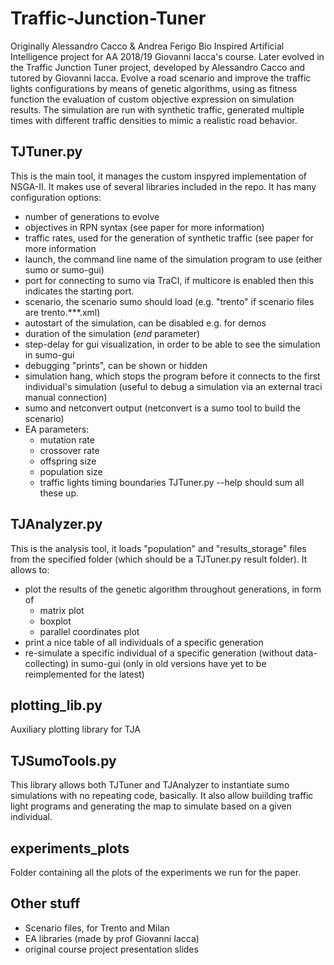 # Traffic-Junction-Tuner
Originally Alessandro Cacco & Andrea Ferigo Bio Inspired Artificial Intelligence project for AA 2018/19 Giovanni Iacca's course.
Later evolved in the Traffic Junction Tuner project, developed by Alessandro Cacco and tutored by Giovanni Iacca.
Evolve a road scenario and improve the traffic lights configurations by means of genetic algorithms, using as fitness function the evaluation of custom objective expression on simulation results. The simulation are run with synthetic traffic, generated multiple times with different traffic densities to mimic a realistic road behavior.

## TJTuner.py
This is the main tool, it manages the custom inspyred implementation of NSGA-II. It makes use of several libraries included in the repo.
It has many configuration options:
  - number of generations to evolve
  - objectives in RPN syntax (see paper for more information)
  - traffic rates, used for the generation of synthetic traffic (see paper for more information
  - launch, the command line name of the simulation program to use (either sumo or sumo-gui)
  - port for connecting to sumo via TraCI, if multicore is enabled then this indicates the starting port.
  - scenario, the scenario sumo should load (e.g. "trento" if scenario files are trento.***.xml)
  - autostart of the simulation, can be disabled e.g. for demos
  - duration of the simulation (*end* parameter)
  - step-delay for gui visualization, in order to be able to see the simulation in sumo-gui
  - debugging "prints", can be shown or hidden
  - simulation hang, which stops the program before it connects to the first individual's simulation (useful to debug a simulation via an external traci manual connection)
  - sumo and netconvert output (netconvert is a sumo tool to build the scenario)
  - EA parameters:
    - mutation rate
    - crossover rate
    - offspring size
    - population size
    - traffic lights timing boundaries
TJTuner.py --help should sum all these up.

## TJAnalyzer.py 
This is the analysis tool, it loads "population" and "results_storage" files from the specified folder (which should be a TJTuner.py result folder). 
It allows to:
  - plot the results of the genetic algorithm throughout generations, in form of
    - matrix plot
    - boxplot
    - parallel coordinates plot
  - print a nice table of all individuals of a specific generation
  - re-simulate a specific individual of a specific generation (without data-collecting) in sumo-gui (only in old versions have yet to be reimplemented for the latest)

## plotting_lib.py
Auxiliary plotting library for TJA

## TJSumoTools.py
This library allows both TJTuner and TJAnalyzer to instantiate sumo simulations with no repeating code, basically. It also allow buiilding traffic light programs and generating the map to simulate based on a given individual.

## experiments_plots
Folder containing all the plots of the experiments we run for the paper.

## Other stuff
  - Scenario files, for Trento and Milan
  - EA libraries (made by prof Giovanni Iacca)
  - original course project presentation slides
